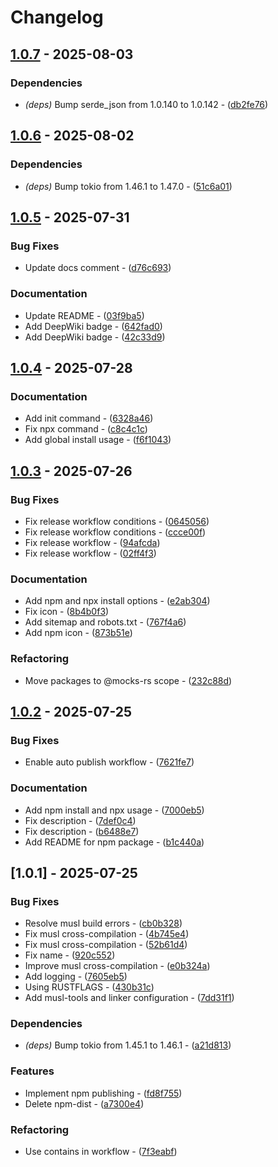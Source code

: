 # Changelog

## [1.0.7](https://github.com/mocks-rs/mocks/compare/1.0.6..1.0.7) - 2025-08-03

### Dependencies

- *(deps)* Bump serde_json from 1.0.140 to 1.0.142 - ([db2fe76](https://github.com/mocks-rs/mocks/commit/db2fe76e8beb2646a7d724adc65de54cd78013a0))

## [1.0.6](https://github.com/mocks-rs/mocks/compare/1.0.5..1.0.6) - 2025-08-02

### Dependencies

- *(deps)* Bump tokio from 1.46.1 to 1.47.0 - ([51c6a01](https://github.com/mocks-rs/mocks/commit/51c6a014b5654d35b2b9078104765641de40d1c3))

## [1.0.5](https://github.com/mocks-rs/mocks/compare/1.0.4..1.0.5) - 2025-07-31

### Bug Fixes

- Update docs comment - ([d76c693](https://github.com/mocks-rs/mocks/commit/d76c693d4e4df13a4486dafa6cbdaad88acfd8c7))

### Documentation

- Update README - ([03f9ba5](https://github.com/mocks-rs/mocks/commit/03f9ba5ef019fc3e086335eb8d8f030088a7c035))
- Add DeepWiki badge - ([642fad0](https://github.com/mocks-rs/mocks/commit/642fad03c67a568dd8c674ecc50b925400c43219))
- Add DeepWiki badge - ([42c33d9](https://github.com/mocks-rs/mocks/commit/42c33d955ee01b7714aafb269b5eb6a2cef99e97))

## [1.0.4](https://github.com/mocks-rs/mocks/compare/1.0.3..1.0.4) - 2025-07-28

### Documentation

- Add init command - ([6328a46](https://github.com/mocks-rs/mocks/commit/6328a4657e5f8760f0cc9555caa6a2371a38759e))
- Fix npx command - ([c8c4c1c](https://github.com/mocks-rs/mocks/commit/c8c4c1c45c9f9724f6050577dae3a1dd09ef96eb))
- Add global install usage - ([f6f1043](https://github.com/mocks-rs/mocks/commit/f6f10434b17b844ee949b95cc327d57a9eabc42c))

## [1.0.3](https://github.com/mocks-rs/mocks/compare/1.0.2..1.0.3) - 2025-07-26

### Bug Fixes

- Fix release workflow conditions - ([0645056](https://github.com/mocks-rs/mocks/commit/064505649302c8780ab4d4aa78a4d6999fd3e176))
- Fix release workflow conditions - ([ccce00f](https://github.com/mocks-rs/mocks/commit/ccce00f65d92b662caf755b451ceb5a0e2cfeb35))
- Fix release workflow - ([94afcda](https://github.com/mocks-rs/mocks/commit/94afcdaac5e4d3a434a07fc579b6cec4c3716e16))
- Fix release workflow - ([02ff4f3](https://github.com/mocks-rs/mocks/commit/02ff4f318fc7c0dded7509dcb07a0b863c0a5ed8))

### Documentation

- Add npm and npx install options - ([e2ab304](https://github.com/mocks-rs/mocks/commit/e2ab30426d7a3d8d93bea7f4be7866a682fe9796))
- Fix icon - ([8b4b0f3](https://github.com/mocks-rs/mocks/commit/8b4b0f326741fcb45825e96032d952991c1f63be))
- Add sitemap and robots.txt - ([767f4a6](https://github.com/mocks-rs/mocks/commit/767f4a69d6632019fbf42b554b7783e691b95587))
- Add npm icon - ([873b51e](https://github.com/mocks-rs/mocks/commit/873b51ecee8bc47d928f0d10b0df58330d352fca))

### Refactoring

- Move packages to @mocks-rs scope - ([232c88d](https://github.com/mocks-rs/mocks/commit/232c88dbed7e141492cdba13d4c12d27f15c9f83))

## [1.0.2](https://github.com/mocks-rs/mocks/compare/1.0.1..1.0.2) - 2025-07-25

### Bug Fixes

- Enable auto publish workflow - ([7621fe7](https://github.com/mocks-rs/mocks/commit/7621fe7f4488ace59f2874016c4380ff7443e3f8))

### Documentation

- Add npm install and npx usage - ([7000eb5](https://github.com/mocks-rs/mocks/commit/7000eb593b4eb72d59b654821453b5095f1328e9))
- Fix description - ([7def0c4](https://github.com/mocks-rs/mocks/commit/7def0c4fd0e542c114869d73de69cf95237a7748))
- Fix description - ([b6488e7](https://github.com/mocks-rs/mocks/commit/b6488e75af06fba3f65e3d8f7c6ee157786b548d))
- Add README for npm package - ([b1c440a](https://github.com/mocks-rs/mocks/commit/b1c440ac25a42868eb905fc793a34eae884040b1))

## [1.0.1] - 2025-07-25

### Bug Fixes

- Resolve musl build errors - ([cb0b328](https://github.com/mocks-rs/mocks/commit/cb0b328b540a8b78a62f33604c541f74f96e559f))
- Fix musl cross-compilation - ([4b745e4](https://github.com/mocks-rs/mocks/commit/4b745e45314d44863a850c95ff45f2e9df4b1b73))
- Fix musl cross-compilation - ([52b61d4](https://github.com/mocks-rs/mocks/commit/52b61d43152c1f5f633ea0f8b646d987442021a1))
- Fix name - ([920c552](https://github.com/mocks-rs/mocks/commit/920c5522c564e3d463a57c2b3d152883e9fabfd8))
- Improve musl cross-compilation - ([e0b324a](https://github.com/mocks-rs/mocks/commit/e0b324ab0378e0a6708f81f2886dd37774123061))
- Add logging - ([7605eb5](https://github.com/mocks-rs/mocks/commit/7605eb58e5a4094944650ce7f6c0464adb0ded91))
- Using RUSTFLAGS - ([430b31c](https://github.com/mocks-rs/mocks/commit/430b31c3c86a2b0d0c7ffbe5cfc1a71506dc7789))
- Add musl-tools and linker configuration - ([7dd31f1](https://github.com/mocks-rs/mocks/commit/7dd31f19a007774e1934ac47297e1a2be3cd3558))

### Dependencies

- *(deps)* Bump tokio from 1.45.1 to 1.46.1 - ([a21d813](https://github.com/mocks-rs/mocks/commit/a21d8139a3755a843b948213cec345d6d180fe11))

### Features

- Implement npm publishing - ([fd8f755](https://github.com/mocks-rs/mocks/commit/fd8f755f271879d7054e6621c91b6fc92bad9024))
- Delete npm-dist - ([a7300e4](https://github.com/mocks-rs/mocks/commit/a7300e4dcffb280a169b5f56cc08fe1959587a6e))

### Refactoring

- Use contains in workflow - ([7f3eabf](https://github.com/mocks-rs/mocks/commit/7f3eabf5cd383c090bc838cdbfba7c7d226d274d))

<!-- generated by git-cliff -->
